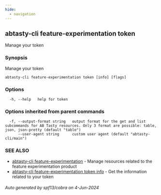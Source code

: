 ```yaml
---
hide:
  - navigation
---
```

## abtasty-cli feature-experimentation token

Manage your token

### Synopsis

Manage your token

```
abtasty-cli feature-experimentation token [info] [flags]
```

### Options

```
  -h, --help   help for token
```

### Options inherited from parent commands

```
  -f, --output-format string   output format for the get and list subcommands for AB Tasty resources. Only 3 format are possible: table, json, json-pretty (default "table")
      --user-agent string      custom user agent (default "abtasty-cli/main")
```

### SEE ALSO

* [abtasty-cli feature-experimentation](abtasty-cli_feature-experimentation.md)	 - Manage resources related to the feature experimentation product
* [abtasty-cli feature-experimentation token info](abtasty-cli_feature-experimentation_token_info.md)	 - Get the information related to your token

###### Auto generated by spf13/cobra on 4-Jun-2024
